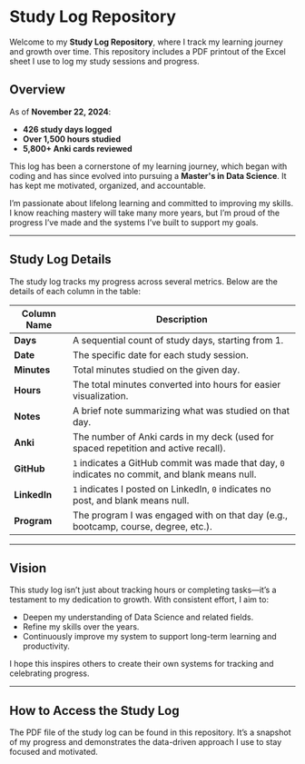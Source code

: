 # Study Log Repository

Welcome to my **Study Log Repository**, where I track my learning journey and growth over time. This repository includes a PDF printout of the Excel sheet I use to log my study sessions and progress.
 
## Overview
  
As of **November 22, 2024**:
- **426 study days logged** 
- **Over 1,500 hours studied**
- **5,800+ Anki cards reviewed**

This log has been a cornerstone of my learning journey, which began with coding and has since evolved into pursuing a **Master's in Data Science**. It has kept me motivated, organized, and accountable. 

I’m passionate about lifelong learning and committed to improving my skills. I know reaching mastery will take many more years, but I’m proud of the progress I’ve made and the systems I’ve built to support my goals.

---

## Study Log Details

The study log tracks my progress across several metrics. Below are the details of each column in the table:

| Column Name   | Description                                                                                     |
|---------------|-------------------------------------------------------------------------------------------------|
| **Days**      | A sequential count of study days, starting from 1.                                              |
| **Date**      | The specific date for each study session.                                                       |
| **Minutes**   | Total minutes studied on the given day.                                                         |
| **Hours**     | The total minutes converted into hours for easier visualization.                                |
| **Notes**     | A brief note summarizing what was studied on that day.                                          |
| **Anki**      | The number of Anki cards in my deck (used for spaced repetition and active recall).             |
| **GitHub**    | `1` indicates a GitHub commit was made that day, `0` indicates no commit, and blank means null. |
| **LinkedIn**  | `1` indicates I posted on LinkedIn, `0` indicates no post, and blank means null.                |
| **Program**   | The program I was engaged with on that day (e.g., bootcamp, course, degree, etc.).              |

---

## Vision

This study log isn’t just about tracking hours or completing tasks—it’s a testament to my dedication to growth. With consistent effort, I aim to:
- Deepen my understanding of Data Science and related fields.
- Refine my skills over the years.
- Continuously improve my system to support long-term learning and productivity.

I hope this inspires others to create their own systems for tracking and celebrating progress.

---

## How to Access the Study Log

The PDF file of the study log can be found in this repository. It’s a snapshot of my progress and demonstrates the data-driven approach I use to stay focused and motivated.
